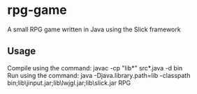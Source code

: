 # rpg-game
A small RPG game written in Java using the Slick framework 

## Usage
Compile using the command: javac -cp "lib\*" src\*.java -d bin  
Run using the command: java -Djava.library.path=lib -classpath bin;lib\jinput.jar;lib\lwjgl.jar;lib\slick.jar RPG  
